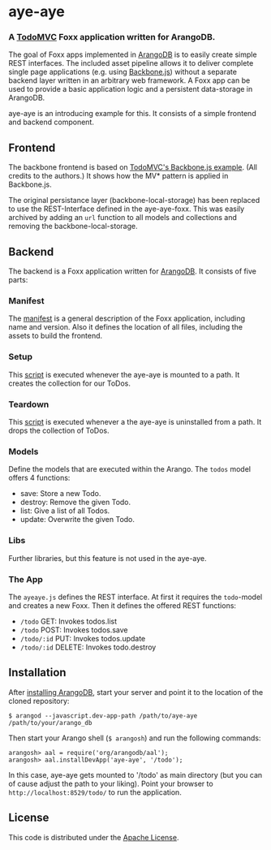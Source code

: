 # aye-aye
### A [TodoMVC](http://todomvc.com/) Foxx application written for ArangoDB.

The goal of Foxx apps implemented in [ArangoDB](https://github.com/triAGENS/ArangoDB) is to easily create simple REST interfaces. The included asset pipeline allows it to deliver complete single page applications (e.g. using [Backbone.js](http://www.backbonejs.org)) without a separate backend layer written in an arbitrary web framework. A Foxx app can be used to provide a basic application logic and a persistent data-storage in ArangoDB.

aye-aye is an introducing example for this. It consists of a simple frontend and backend component.


## Frontend

The backbone frontend is based on [TodoMVC's Backbone.js example](https://github.com/addyosmani/todomvc/tree/gh-pages/architecture-examples/backbone/). (All credits to the authors.) It shows how the MV* pattern is applied in Backbone.js.

The original persistance layer (backbone-local-storage) has been replaced to use the REST-Interface defined in the aye-aye-foxx. This was easily archived by adding an `url` function to all models and collections and removing the backbone-local-storage.


## Backend

The backend is a Foxx application written for [ArangoDB](https://github.com/triAGENS/ArangoDB). It consists of five parts:

### Manifest

The [manifest](manifest.json) is a general description of the Foxx application, including name and version. Also it defines the location of all files, including the assets to build the frontend.

### Setup

This [script](scripts/setup.js) is executed whenever the aye-aye is mounted to a path. It creates the collection for our ToDos.

### Teardown

This [script](scripts/teardown.js) is executed whenever a the aye-aye is uninstalled from a path. It drops the collection of ToDos.

### Models

Define the models that are executed within the Arango.
The `todos` model offers 4 functions:

* save: Store a new Todo.
* destroy: Remove the given Todo.
* list: Give a list of all Todos.
* update: Overwrite the given Todo.

### Libs

Further libraries, but this feature is not used in the aye-aye.

### The App

The `ayeaye.js` defines the REST interface.
At first it requires the `todo`-model and creates a new Foxx.
Then it defines the offered REST functions:

* `/todo` GET: Invokes todos.list
* `/todo` POST: Invokes todos.save
* `/todo/:id` PUT: Invokes todos.update
* `/todo/:id` DELETE: Invokes todo.destroy


## Installation

After [installing ArangoDB](http://www.arangodb.org/download), start your server and point it to the location of the cloned repository:

    $ arangod --javascript.dev-app-path /path/to/aye-aye /path/to/your/arango_db

Then start your Arango shell (`$ arangosh`) and run the following commands:

    arangosh> aal = require('org/arangodb/aal');
    arangosh> aal.installDevApp('aye-aye', '/todo');

In this case, aye-aye gets mounted to '/todo' as main directory (but you can of cause adjust the path to your liking). Point your browser to `http://localhost:8529/todo/` to run the application.


## License

This code is distributed under the [Apache License](http://www.apache.org/licenses/LICENSE-2.0).
